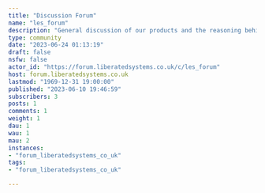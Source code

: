 ```yaml
---
title: "Discussion Forum" 
name: "les_forum"
description: "General discussion of our products and the reasoning behind them."
type: community
date: "2023-06-24 01:13:19"
draft: false
nsfw: false
actor_id: "https://forum.liberatedsystems.co.uk/c/les_forum"
host: forum.liberatedsystems.co.uk
lastmod: "1969-12-31 19:00:00"
published: "2023-06-10 19:46:59"
subscribers: 3
posts: 1
comments: 1
weight: 1
dau: 1
wau: 1
mau: 2
instances:
- "forum_liberatedsystems_co_uk"
tags: 
- "forum_liberatedsystems_co_uk"

---
```

